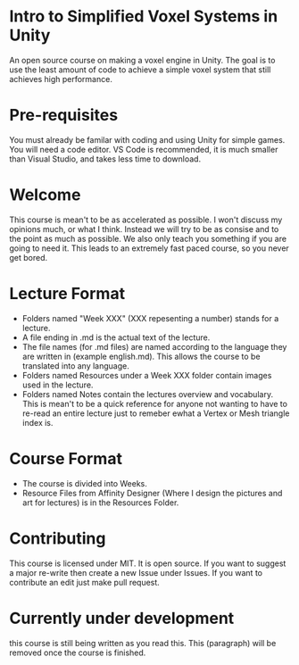 # Intro to Simplified Voxel Systems in Unity
An open source course on making a voxel engine in Unity. The goal is to use the least amount of code to achieve a simple voxel system that still achieves high performance.

# Pre-requisites
You must already be familar with coding and using Unity for simple games.
You will need a code editor. VS Code is recommended, it is much smaller than Visual Studio, and takes less time to download.

# Welcome
This course is mean't to be as accelerated as possible. I won't discuss my opinions much, or what I think. Instead we will try to be as consise and to the point as much as possible. We also only teach you something if you are going to need it. This leads to an extremely fast paced course, so you never get bored. 

# Lecture Format
 - Folders named "Week XXX" (XXX repesenting a number) stands for a lecture.
 - A file ending in .md is the actual text of the lecture.
 - The file names (for .md files) are named according to the language they are written in (example english.md). This allows the course to be translated into any language.
 - Folders named Resources under a Week XXX folder contain images used in the lecture.
 - Folders named Notes contain the lectures overview and vocabulary. This is mean't to be a quick 
reference for anyone not wanting to have to re-read an entire lecture just to remeber ewhat a Vertex or Mesh triangle index is.

# Course Format
 - The course is divided into Weeks.
 - Resource Files from Affinity Designer (Where I design the pictures and art for lectures) is in the Resources Folder.

 # Contributing
 This course is licensed under MIT.
 It is open source.
 If you want to suggest a major re-write then create a new Issue under Issues.
 If you want to contribute an edit just make pull request.

 # Currently under development
 this course is still being written as you read this. This (paragraph) will be removed once the course is finished.
